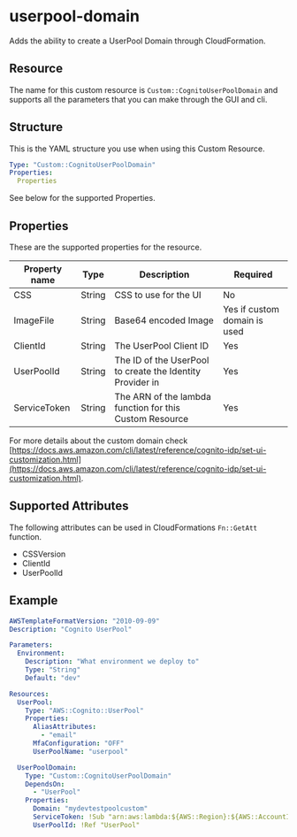 # userpool-domain

Adds the ability to create a UserPool Domain through CloudFormation.

## Resource

The name for this custom resource is `Custom::CognitoUserPoolDomain` and
supports all the parameters that you can make through the GUI and cli.

## Structure

This is the YAML structure you use when using this Custom Resource.

```yaml
Type: "Custom::CognitoUserPoolDomain"
Properties:
  Properties
```

See below for the supported Properties.

## Properties

These are the supported properties for the resource.

| Property name | Type | Description | Required |
| - | - | - | - |
| CSS | String | CSS to use for the UI | No |
| ImageFile | String | Base64 encoded Image | Yes if custom domain is used |
| ClientId | String | The UserPool Client ID | Yes |
| UserPoolId | String | The ID of the UserPool to create the Identity Provider in | Yes |
| ServiceToken | String | The ARN of the lambda function for this Custom Resource | Yes |

For more details about the custom domain check [https://docs.aws.amazon.com/cli/latest/reference/cognito-idp/set-ui-customization.html](https://docs.aws.amazon.com/cli/latest/reference/cognito-idp/set-ui-customization.html).

## Supported Attributes

The following attributes can be used in CloudFormations `Fn::GetAtt` function.

- CSSVersion
- ClientId
- UserPoolId

## Example

```yaml
AWSTemplateFormatVersion: "2010-09-09"
Description: "Cognito UserPool"

Parameters:
  Environment:
    Description: "What environment we deploy to"
    Type: "String"
    Default: "dev"

Resources:
  UserPool:
    Type: "AWS::Cognito::UserPool"
    Properties:
      AliasAttributes:
        - "email"
      MfaConfiguration: "OFF"
      UserPoolName: "userpool"

  UserPoolDomain:
    Type: "Custom::CognitoUserPoolDomain"
    DependsOn:
      - "UserPool"
    Properties:
      Domain: "mydevtestpoolcustom"
      ServiceToken: !Sub "arn:aws:lambda:${AWS::Region}:${AWS::AccountId}:function:cognito-userpool-domain-${AWS::Region}-${Environment}"
      UserPoolId: !Ref "UserPool"
```